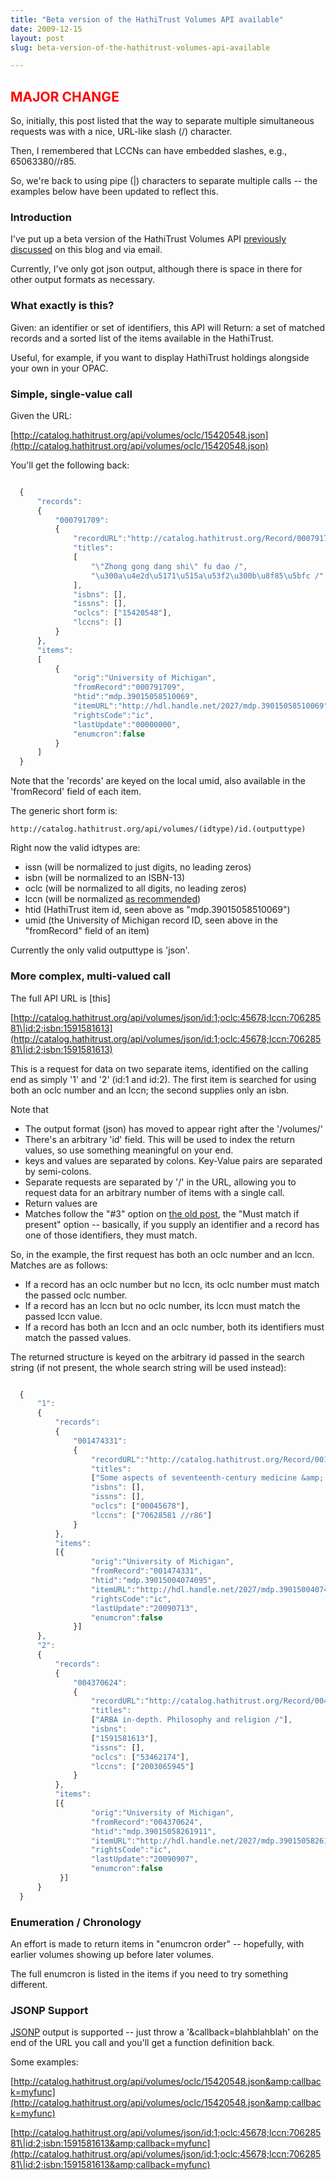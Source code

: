 ```yaml
---
title: "Beta version of the HathiTrust Volumes API available"
date: 2009-12-15
layout: post
slug: beta-version-of-the-hathitrust-volumes-api-available

---
```


## <span style="color: red">MAJOR CHANGE</span>

So, initially, this post listed that the way to separate multiple simultaneous requests was with a nice, URL-like slash (/) character.

Then, I remembered that LCCNs can have embedded slashes, e.g., 65063380//r85.

So, we're back to using pipe (\|) characters to separate multiple calls -- the examples below have been updated to reflect this.


### Introduction

I've put up a beta version of the HathiTrust Volumes API [previously discussed](http://robotlibrarian.billdueber.com/thinking-through-a-simple-api-for-hathitrust-item-metadata/) on this blog and via email.

Currently, I've only got json output, although there is space in there for other output formats as necessary.

### What exactly is this?

Given: an identifier or set of identifiers, this API will
Return: a set of matched records and a sorted list of the items available in the HathiTrust.

Useful, for example, if you want to display HathiTrust holdings alongside your own in your OPAC.


### Simple, single-value call

Given the URL:

[http://catalog.hathitrust.org/api/volumes/oclc/15420548.json](http://catalog.hathitrust.org/api/volumes/oclc/15420548.json)

You'll get the following back:


~~~javascript

  {
      "records":
      {
          "000791709":
          {
              "recordURL":"http://catalog.hathitrust.org/Record/000791709",
              "titles":
              [
                  "\"Zhong gong dang shi\" fu dao /",
                  "\u300a\u4e2d\u5171\u515a\u53f2\u300b\u8f85\u5bfc /"
              ],
              "isbns": [],
              "issns": [],
              "oclcs": ["15420548"],
              "lccns": []
          }
      },
      "items":
      [
          {
              "orig":"University of Michigan",
              "fromRecord":"000791709",
              "htid":"mdp.39015058510069",
              "itemURL":"http://hdl.handle.net/2027/mdp.39015058510069",
              "rightsCode":"ic",
              "lastUpdate":"00000000",
              "enumcron":false
          }
      ]
  }  

~~~

Note that the 'records' are keyed on the local umid, also available in the 'fromRecord' field of each item.

The generic short form is:

    http://catalog.hathitrust.org/api/volumes/(idtype)/id.(outputtype)

Right now the valid idtypes are:

  * issn (will be normalized to just digits, no leading zeros)
  * isbn (will be normalized to an ISBN-13)
  * oclc (will be normalized to all digits, no leading zeros)
  * lccn (will be normalized [as recommended](http://www.loc.gov/marc/lccn-namespace.html#syntax))
  * htid (HathiTrust item id, seen above as "mdp.39015058510069")
  * umid (the University of Michigan record ID, seen above in the "fromRecord" field of an item)

Currently the only valid outputtype is 'json'.


### More complex, multi-valued call

The full API URL is [this]

[http://catalog.hathitrust.org/api/volumes/json/id:1;oclc:45678;lccn:70628581\|id:2;isbn:1591581613](http://catalog.hathitrust.org/api/volumes/json/id:1;oclc:45678;lccn:70628581\|id:2;isbn:1591581613)

This is a request for data on two separate items, identified on the calling end as simply '1' and '2' (id:1 and id:2). The first item is searched for using both an oclc number and an lccn; the second supplies only an isbn.

Note that

  * The output format (json) has moved to appear right after the '/volumes/'
  * There's an arbitrary 'id' field. This will be used to index the return values, so use something meaningful on your end.
  * keys and values are separated by colons. Key-Value pairs are separated by semi-colons.
  * Separate requests are separated by '/' in the URL, allowing you to request data for an arbitrary number of items with a single call.
  * Return values are
  * Matches follow the "#3" option on [the old post](http://robotlibrarian.billdueber.com/thinking-through-a-simple-api-for-hathitrust-item-metadata/), the
   "Must match if present" option -- basically, if you supply an identifier and a record has one of those identifiers, they must match.

So, in the example, the first request has both an oclc number and an lccn. Matches are as follows:

  * If a record has an oclc number but no lccn, its oclc number must match the passed oclc number.
  * If a record has an lccn but no oclc number, its lccn must match the passed lccn value.
  * If a record has both an lccn and an oclc number, both its identifiers must match the passed values.

The returned structure is keyed on the arbitrary id passed in the search string (if not present, the whole search string will be used instead):


~~~javascript

  {
      "1":
      {
          "records":
          {
              "001474331":
              {
                  "recordURL":"http://catalog.hathitrust.org/Record/001474331",
                  "titles":
                  ["Some aspects of seventeenth-century medicine &amp; science; papers read at a Clark Library seminar, October 12, 1968"],
                  "isbns": [],
                  "issns": [],
                  "oclcs": ["00045678"],
                  "lccns": ["70628581 //r86"]
              }
          },
          "items":
          [{
                  "orig":"University of Michigan",
                  "fromRecord":"001474331",
                  "htid":"mdp.39015004074095",
                  "itemURL":"http://hdl.handle.net/2027/mdp.39015004074095",
                  "rightsCode":"ic",
                  "lastUpdate":"20090713",
                  "enumcron":false
              }]
      },
      "2":
      {
          "records":
          {
              "004370624":
              {
                  "recordURL":"http://catalog.hathitrust.org/Record/004370624",
                  "titles":
                  ["ARBA in-depth. Philosophy and religion /"],
                  "isbns":
                  ["1591581613"],
                  "issns": [],
                  "oclcs": ["53462174"],
                  "lccns": ["2003065945"]
              }
          },
          "items":
          [{
                  "orig":"University of Michigan",
                  "fromRecord":"004370624",
                  "htid":"mdp.39015058261911",
                  "itemURL":"http://hdl.handle.net/2027/mdp.39015058261911",
                  "rightsCode":"ic",
                  "lastUpdate":"20090907",
                  "enumcron":false
           }]
      }
  }

~~~


### Enumeration / Chronology

An effort is made to return items in "enumcron order" -- hopefully, with earlier volumes showing up before later volumes.

The full enumcron is listed in the items if you need to try something different.

### JSONP Support

[JSONP](http://niryariv.wordpress.com/2009/05/05/jsonp-quickly/) output is supported -- just throw a '&amp;callback=blahblahblah' on the end of the URL you call and you'll get a function definition back.

Some examples:

[http://catalog.hathitrust.org/api/volumes/oclc/15420548.json&amp;callback=myfunc](http://catalog.hathitrust.org/api/volumes/oclc/15420548.json&amp;callback=myfunc)


[http://catalog.hathitrust.org/api/volumes/json/id:1;oclc:45678;lccn:70628581\|id:2;isbn:1591581613&amp;callback=myfunc](http://catalog.hathitrust.org/api/volumes/json/id:1;oclc:45678;lccn:70628581\|id:2;isbn:1591581613&amp;callback=myfunc)
